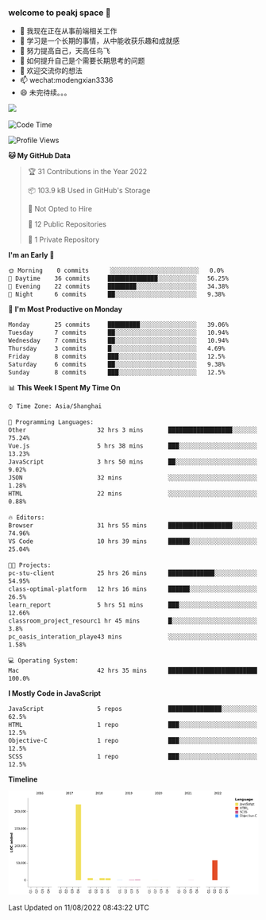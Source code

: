 ### welcome to peakj space 👋



- 🔭 我现在正在从事前端相关工作
- 🌱 学习是一个长期的事情，从中能收获乐趣和成就感
- 👯 努力提高自己，天高任鸟飞
- 🤔 如何提升自己是个需要长期思考的问题
- 💬 欢迎交流你的想法
- 📫 wechat:modengxian3336
- 😄 未完待续。。。

![](https://s2.ax1x.com/2019/06/28/ZKxc4J.jpg)

<!--START_SECTION:waka-->
![Code Time](http://img.shields.io/badge/Code%20Time-0%20secs-blue)

![Profile Views](http://img.shields.io/badge/Profile%20Views-0-blue)

**🐱 My GitHub Data** 

> 🏆 31 Contributions in the Year 2022
 > 
> 📦 103.9 kB Used in GitHub's Storage 
 > 
> 🚫 Not Opted to Hire
 > 
> 📜 12 Public Repositories 
 > 
> 🔑 1 Private Repository 
 > 
**I'm an Early 🐤** 

```text
🌞 Morning    0 commits      ░░░░░░░░░░░░░░░░░░░░░░░░░   0.0% 
🌆 Daytime    36 commits     ██████████████░░░░░░░░░░░   56.25% 
🌃 Evening    22 commits     ████████░░░░░░░░░░░░░░░░░   34.38% 
🌙 Night      6 commits      ██░░░░░░░░░░░░░░░░░░░░░░░   9.38%

```
📅 **I'm Most Productive on Monday** 

```text
Monday       25 commits     █████████░░░░░░░░░░░░░░░░   39.06% 
Tuesday      7 commits      ██░░░░░░░░░░░░░░░░░░░░░░░   10.94% 
Wednesday    7 commits      ██░░░░░░░░░░░░░░░░░░░░░░░   10.94% 
Thursday     3 commits      █░░░░░░░░░░░░░░░░░░░░░░░░   4.69% 
Friday       8 commits      ███░░░░░░░░░░░░░░░░░░░░░░   12.5% 
Saturday     6 commits      ██░░░░░░░░░░░░░░░░░░░░░░░   9.38% 
Sunday       8 commits      ███░░░░░░░░░░░░░░░░░░░░░░   12.5%

```


📊 **This Week I Spent My Time On** 

```text
⌚︎ Time Zone: Asia/Shanghai

💬 Programming Languages: 
Other                    32 hrs 3 mins       ██████████████████░░░░░░░   75.24% 
Vue.js                   5 hrs 38 mins       ███░░░░░░░░░░░░░░░░░░░░░░   13.23% 
JavaScript               3 hrs 50 mins       ██░░░░░░░░░░░░░░░░░░░░░░░   9.02% 
JSON                     32 mins             ░░░░░░░░░░░░░░░░░░░░░░░░░   1.28% 
HTML                     22 mins             ░░░░░░░░░░░░░░░░░░░░░░░░░   0.88%

🔥 Editors: 
Browser                  31 hrs 55 mins      ██████████████████░░░░░░░   74.96% 
VS Code                  10 hrs 39 mins      ██████░░░░░░░░░░░░░░░░░░░   25.04%

🐱‍💻 Projects: 
pc-stu-client            25 hrs 26 mins      █████████████░░░░░░░░░░░░   54.95% 
class-optimal-platform   12 hrs 16 mins      ██████░░░░░░░░░░░░░░░░░░░   26.5% 
learn_report             5 hrs 51 mins       ███░░░░░░░░░░░░░░░░░░░░░░   12.66% 
classroom_project_resourc1 hr 45 mins        █░░░░░░░░░░░░░░░░░░░░░░░░   3.8% 
pc_oasis_interation_playe43 mins             ░░░░░░░░░░░░░░░░░░░░░░░░░   1.58%

💻 Operating System: 
Mac                      42 hrs 35 mins      █████████████████████████   100.0%

```

**I Mostly Code in JavaScript** 

```text
JavaScript               5 repos             ███████████████░░░░░░░░░░   62.5% 
HTML                     1 repo              ███░░░░░░░░░░░░░░░░░░░░░░   12.5% 
Objective-C              1 repo              ███░░░░░░░░░░░░░░░░░░░░░░   12.5% 
SCSS                     1 repo              ███░░░░░░░░░░░░░░░░░░░░░░   12.5%

```


**Timeline**

![Chart not found](https://raw.githubusercontent.com/PeakJ/PeakJ/master/charts/bar_graph.png) 


 Last Updated on 11/08/2022 08:43:22 UTC
<!--END_SECTION:waka-->
